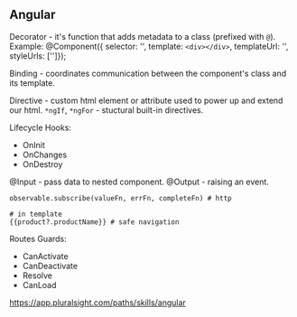 Angular
-

Decorator - it's function that adds metadata to a class (prefixed with `@`).
Example: @Component({ selector: '', template: `<div></div>`, templateUrl: '', styleUrls: ['']});

Binding - coordinates communication between the component's class and its template.

Directive - custom html element or attribute used to power up and extend our html.
`*ngIf`, `*ngFor` - stuctural built-in directives.

Lifecycle Hooks:
* OnInit
* OnChanges
* OnDestroy

@Input - pass data to nested component.
@Output - raising an event.

````
observable.subscribe(valueFn, errFn, completeFn) # http

# in template
{{product?.productName}} # safe navigation
````

Routes Guards:
* CanActivate
* CanDeactivate
* Resolve
* CanLoad

https://app.pluralsight.com/paths/skills/angular

